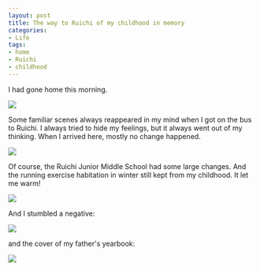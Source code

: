```yaml
---
layout: post
title: The way to Ruichi of my childhood in memory
categories:
- Life
tags:
- home
- Ruichi
- childhood
---
```


I had gone home this morning. 

![](http://i1154.photobucket.com/albums/p531/luolinjia/blog%20images/1_zpsde1a96c0.jpg)  

Some familiar scenes always reappeared in my mind when I got on the bus to Ruichi. I always tried to hide my feelings, but it always went out of my thinking. When I arrived here, mostly no change happened.  

![](http://i1154.photobucket.com/albums/p531/luolinjia/blog%20images/2_zps81827ccd.jpg)  

Of course, the Ruichi Junior Middle School had some large changes. And the running exercise habitation in winter still kept from my childhood. It let me warm!  

![](http://i1154.photobucket.com/albums/p531/luolinjia/blog%20images/5_zps01df8af9.jpg)  

And I stumbled a negative:  

![](http://i1154.photobucket.com/albums/p531/luolinjia/blog%20images/6_zps4c5fbbdb.jpg)  

and the cover of my father's yearbook:  

![](http://i1154.photobucket.com/albums/p531/luolinjia/blog%20images/4_zpsd2f3651c.jpg)
